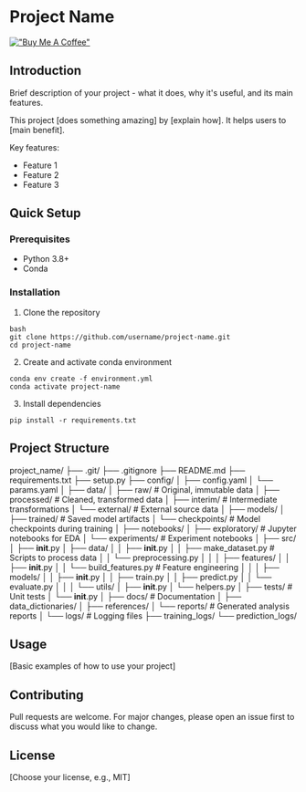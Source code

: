 # Project Name

[!["Buy Me A Coffee"](https://www.buymeacoffee.com/assets/img/custom_images/orange_img.png)]([your_buy_me_coffee_link_here](https://buymeacoffee.com/rickywai77c))

## Introduction
Brief description of your project - what it does, why it's useful, and its main features.

This project [does something amazing] by [explain how]. It helps users to [main benefit].

Key features:
- Feature 1
- Feature 2
- Feature 3

## Quick Setup

### Prerequisites
- Python 3.8+
- Conda

### Installation

1. Clone the repository
```
bash
git clone https://github.com/username/project-name.git
cd project-name
```
2. Create and activate conda environment
```
conda env create -f environment.yml
conda activate project-name
```
3. Install dependencies
```
pip install -r requirements.txt
```

## Project Structure
project_name/
├── .git/
├── .gitignore
├── README.md
├── requirements.txt
├── setup.py
├── config/
│   ├── config.yaml
│   └── params.yaml
│
├── data/
│   ├── raw/                    # Original, immutable data
│   ├── processed/              # Cleaned, transformed data
│   ├── interim/               # Intermediate transformations
│   └── external/              # External source data
│
├── models/
│   ├── trained/               # Saved model artifacts
│   └── checkpoints/           # Model checkpoints during training
│
├── notebooks/
│   ├── exploratory/           # Jupyter notebooks for EDA
│   └── experiments/           # Experiment notebooks
│
├── src/
│   ├── __init__.py
│   ├── data/
│   │   ├── __init__.py
│   │   ├── make_dataset.py    # Scripts to process data
│   │   └── preprocessing.py
│   │
│   ├── features/
│   │   ├── __init__.py
│   │   └── build_features.py  # Feature engineering
│   │
│   ├── models/
│   │   ├── __init__.py
│   │   ├── train.py
│   │   ├── predict.py
│   │   └── evaluate.py
│   │
│   └── utils/
│       ├── __init__.py
│       └── helpers.py
│
├── tests/                     # Unit tests
│   └── __init__.py
│
├── docs/                      # Documentation
│   ├── data_dictionaries/
│   ├── references/
│   └── reports/              # Generated analysis reports
│
└── logs/                     # Logging files
    ├── training_logs/
    └── prediction_logs/

## Usage
[Basic examples of how to use your project]

## Contributing
Pull requests are welcome. For major changes, please open an issue first to discuss what you would like to change.

## License
[Choose your license, e.g., MIT]